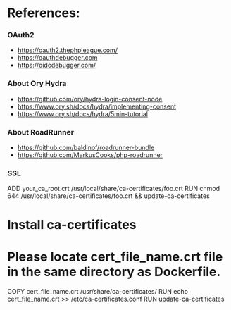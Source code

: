 # References:

### OAuth2
-   https://oauth2.thephpleague.com/
-   https://oauthdebugger.com
-   https://oidcdebugger.com/

### About Ory Hydra
-   https://github.com/ory/hydra-login-consent-node
-   https://www.ory.sh/docs/hydra/implementing-consent
-   https://www.ory.sh/docs/hydra/5min-tutorial


### About RoadRunner
-   https://github.com/baldinof/roadrunner-bundle
-   https://github.com/MarkusCooks/php-roadrunner

### SSL
ADD your_ca_root.crt /usr/local/share/ca-certificates/foo.crt
RUN chmod 644 /usr/local/share/ca-certificates/foo.crt && update-ca-certificates


# Install ca-certificates
# Please locate cert_file_name.crt file in the same directory as Dockerfile.
COPY cert_file_name.crt /usr/share/ca-certificates/
RUN echo cert_file_name.crt >> /etc/ca-certificates.conf
RUN update-ca-certificates